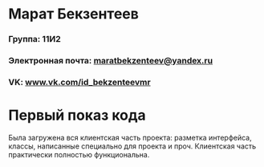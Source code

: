 

# Марат Бекзентеев

### Группа: 11И2
### Электронная почта: maratbekzenteev@yandex.ru
### VK: www.vk.com/id_bekzenteevmr

# Первый показ кода

Была загружена вся клиентская часть проекта: разметка интерфейса, классы, написанные специально для проекта и проч. Клиентская часть практически полностью функциональна.
